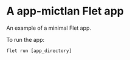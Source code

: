 # A app-mictlan Flet app

An example of a minimal Flet app.

To run the app:

```
flet run [app_directory]
```